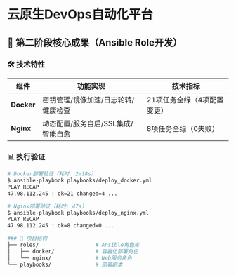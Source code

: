 # 云原生DevOps自动化平台

## 🚀 第二阶段核心成果（Ansible Role开发）

### 🛠️ 技术特性
| 组件     | 功能实现                                     | 技术指标                           |
|----------|----------------------------------------------|------------------------------------|
|**Docker**| 密钥管理/镜像加速/日志轮转/健康检查          | 21项任务全绿（4项配置变更）        |
| **Nginx**| 动态配置/服务自启/SSL集成/智能自愈           | 8项任务全绿（0失败）               |

### 📊 执行验证
```bash
# Docker部署验证（耗时: 2m18s）
$ ansible-playbook playbooks/deploy_docker.yml
PLAY RECAP
47.98.112.245 : ok=21 changed=4 ...

# Nginx部署验证（耗时: 47s）  
$ ansible-playbook playbooks/deploy_nginx.yml
PLAY RECAP
47.98.112.245 : ok=8 changed=0 ...

### 📂 项目结构
├── roles/                  # Ansible角色库
│   ├── docker/             # 容器化部署角色
│   └── nginx/              # Web服务角色
└── playbooks/              # 部署剧本
